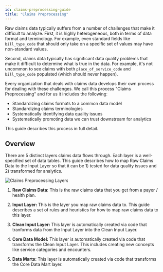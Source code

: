 ```yaml
---
id: claims-preprocessing-guide
title: "Claims Preprocessing"
---
```


Raw claims data typically suffers from a number of challenges that make it difficult to analyze.  First, it is highly heterogeneous, both in terms of data format and terminology.  For example, even standard fields like ```bill_type_code``` that should only take on a specific set of values may have non-standard values.  

Second, claims data typically has significant data quality problems that make it difficult to determine what is true in the data.  For example, it's not uncommon to see claims with both ```place_of_service_code``` and ```bill_type_code``` populated (which should never happen).

Every organization that deals with claims data develops their own process for dealing with these challenges.  We call this process "Claims Preprocessing" and for us it includes the following:

- Standardizing claims formats to a common data model
- Standardizing claims terminologies
- Systematically identifying data quality issues
- Systematically promoting data we can trust downstream for analytics

This guide describes this process in full detail.

## Overview

There are 5 distinct layers claims data flows through.  Each layer is a well-specified set of data tables.  This guide describes how to map Raw Claims Data to the Input Layer so that it can be 1) tested for data quality issues and 2) transformed for analytics.

![Claims Preprocessing Layers](/img/claims_preprocessing_layers.jpg)

1. **Raw Claims Data:** This is the raw claims data that you get from a payer / health plan.

2. **Input Layer:** This is the layer you map raw claims data to.  This guide describes a set of rules and heuristics for how to map raw claims data to this layer.

3. **Clean Input Layer:** This layer is automatically created via code that tranforms data from the Input Layer into the Clean Input Layer.

4. **Core Data Model:** This layer is automatically created via code that transforms the Clean Input Layer.  This includes creating new concepts like service categories and encounters.

5. **Data Marts:** This layer is automatically created via code that transforms the Core Data Mart layer.